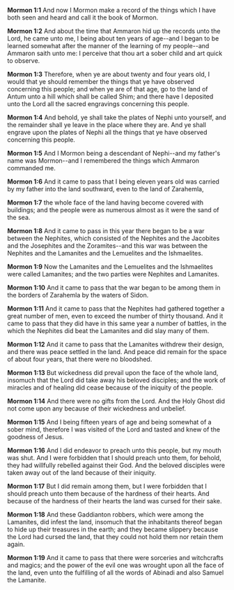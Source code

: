 **Mormon 1:1** And now I Mormon make a record of the things which I have both seen and heard and call it the book of Mormon.

**Mormon 1:2** And about the time that Ammaron hid up the records unto the Lord, he came unto me, I being about ten years of age--and I began to be learned somewhat after the manner of the learning of my people--and Ammaron saith unto me: I perceive that thou art a sober child and art quick to observe.

**Mormon 1:3** Therefore, when ye are about twenty and four years old, I would that ye should remember the things that ye have observed concerning this people; and when ye are of that age, go to the land of Antum unto a hill which shall be called Shim; and there have I deposited unto the Lord all the sacred engravings concerning this people.

**Mormon 1:4** And behold, ye shall take the plates of Nephi unto yourself, and the remainder shall ye leave in the place where they are. And ye shall engrave upon the plates of Nephi all the things that ye have observed concerning this people.

**Mormon 1:5** And I Mormon being a descendant of Nephi--and my father's name was Mormon--and I remembered the things which Ammaron commanded me.

**Mormon 1:6** And it came to pass that I being eleven years old was carried by my father into the land southward, even to the land of Zarahemla,

**Mormon 1:7** the whole face of the land having become covered with buildings; and the people were as numerous almost as it were the sand of the sea.

**Mormon 1:8** And it came to pass in this year there began to be a war between the Nephites, which consisted of the Nephites and the Jacobites and the Josephites and the Zoramites--and this war was between the Nephites and the Lamanites and the Lemuelites and the Ishmaelites.

**Mormon 1:9** Now the Lamanites and the Lemuelites and the Ishmaelites were called Lamanites; and the two parties were Nephites and Lamanites.

**Mormon 1:10** And it came to pass that the war began to be among them in the borders of Zarahemla by the waters of Sidon.

**Mormon 1:11** And it came to pass that the Nephites had gathered together a great number of men, even to exceed the number of thirty thousand. And it came to pass that they did have in this same year a number of battles, in the which the Nephites did beat the Lamanites and did slay many of them.

**Mormon 1:12** And it came to pass that the Lamanites withdrew their design, and there was peace settled in the land. And peace did remain for the space of about four years, that there were no bloodshed.

**Mormon 1:13** But wickedness did prevail upon the face of the whole land, insomuch that the Lord did take away his beloved disciples; and the work of miracles and of healing did cease because of the iniquity of the people.

**Mormon 1:14** And there were no gifts from the Lord. And the Holy Ghost did not come upon any because of their wickedness and unbelief.

**Mormon 1:15** And I being fifteen years of age and being somewhat of a sober mind, therefore I was visited of the Lord and tasted and knew of the goodness of Jesus.

**Mormon 1:16** And I did endeavor to preach unto this people, but my mouth was shut. And I were forbidden that I should preach unto them, for behold, they had willfully rebelled against their God. And the beloved disciples were taken away out of the land because of their iniquity.

**Mormon 1:17** But I did remain among them, but I were forbidden that I should preach unto them because of the hardness of their hearts. And because of the hardness of their hearts the land was cursed for their sake.

**Mormon 1:18** And these Gaddianton robbers, which were among the Lamanites, did infest the land, insomuch that the inhabitants thereof began to hide up their treasures in the earth; and they became slippery because the Lord had cursed the land, that they could not hold them nor retain them again.

**Mormon 1:19** And it came to pass that there were sorceries and witchcrafts and magics; and the power of the evil one was wrought upon all the face of the land, even unto the fulfilling of all the words of Abinadi and also Samuel the Lamanite.

